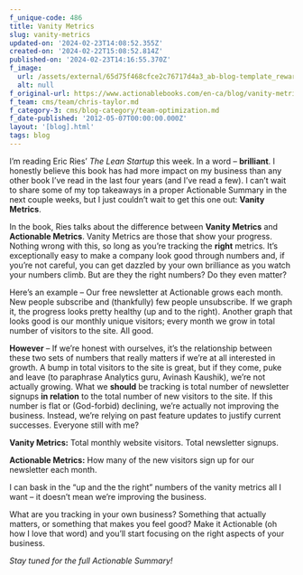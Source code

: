 ```yaml
---
f_unique-code: 486
title: Vanity Metrics
slug: vanity-metrics
updated-on: '2024-02-23T14:08:52.355Z'
created-on: '2024-02-22T15:08:52.814Z'
published-on: '2024-02-23T14:16:55.370Z'
f_image:
  url: /assets/external/65d75f468cfce2c76717d4a3_ab-blog-template_reward.jpeg
  alt: null
f_original-url: https://www.actionablebooks.com/en-ca/blog/vanity-metrics/
f_team: cms/team/chris-taylor.md
f_category-3: cms/blog-category/team-optimization.md
f_date-published: '2012-05-07T00:00:00.000Z'
layout: '[blog].html'
tags: blog
---
```


I’m reading Eric Ries’ _The Lean Startup_ this week. In a word – **brilliant**. I honestly believe this book has had more impact on my business than any other book I’ve read in the last four years (and I’ve read a few). I can’t wait to share some of my top takeaways in a proper Actionable Summary in the next couple weeks, but I just couldn’t wait to get this one out: **Vanity Metrics**.

In the book, Ries talks about the difference between **Vanity Metrics** and **Actionable Metrics**. Vanity Metrics are those that show your progress. Nothing wrong with this, so long as you’re tracking the **right** metrics. It’s exceptionally easy to make a company look good through numbers and, if you’re not careful, you can get dazzled by your own brilliance as you watch your numbers climb. But are they the right numbers? Do they even matter?

Here’s an example – Our free newsletter at Actionable grows each month. New people subscribe and (thankfully) few people unsubscribe. If we graph it, the progress looks pretty healthy (up and to the right). Another graph that looks good is our monthly unique visitors; every month we grow in total number of visitors to the site. All good.

**However** – If we’re honest with ourselves, it’s the relationship between these two sets of numbers that really matters if we’re at all interested in growth. A bump in total visitors to the site is great, but if they come, puke and leave (to paraphrase Analytics guru, Avinash Kaushik), we’re not actually growing. What we **should** be tracking is total number of newsletter signups **in relation** to the total number of new visitors to the site. If this number is flat or (God-forbid) declining, we’re actually not improving the business. Instead, we’re relying on past feature updates to justify current successes. Everyone still with me?

**Vanity Metrics:** Total monthly website visitors. Total newsletter signups.

**Actionable Metrics:** How many of the new visitors sign up for our newsletter each month.

I can bask in the “up and the the right” numbers of the vanity metrics all I want – it doesn’t mean we’re improving the business.

What are you tracking in your own business? Something that actually matters, or something that makes you feel good? Make it Actionable (oh how I love that word) and you’ll start focusing on the right aspects of your business.

_Stay tuned for the full Actionable Summary!_
